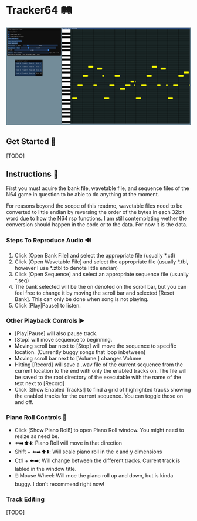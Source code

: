   # Tracker64 🛤️

  ![PIC](img/SampleImage.PNG)
  ## Get Started 🚀
  [TODO]
  ## Instructions 📝
  First you must aquire the bank file, wavetable file, and sequence files of the N64 game in question to be able to do anything at the moment.

  For reasons beyond the scope of this readme, wavetable files need to be converted to little endian by reversing the order of the bytes in each 32bit word due to how the N64 rsp functions. I am still contemplating wether the conversion should happen in the code or to the data. For now it is the data.
  
  ### Steps To Reproduce Audio 🔊
  1. Click [Open Bank File] and select the appropriate file (usually *.ctl)
  2. Click [Open Wavetable File] and select the appropriate file (usually *.tbl, however I use *.ztbl to denote little endian)
  3. Click [Open Sequence] and select an appropriate sequence file (usually *.seq)
  4. The bank selected will be the on denoted on the scroll bar, but you can feel free to change it by moving the scroll bar and selected [Reset Bank]. This can only be done when song is not playing.
  5. Click [Play|Pause] to listen.

  ### Other Playback Controls ▶️
  - [Play|Pause] will also pause track.
  - [Stop] will move sequence to beginning.
  - Moving scroll bar next to [Stop] will move the sequence to specific location. (Currently buggy songs that loop inbetween)
  - Moving scroll bar next to [Volume:] changes Volume
  - Hitting [Record] will save a .wav file of the current sequence from the current location to the end with only the enabled tracks on. The file will be saved to the root directory of the executable with the name of the text next to [Record]
  - Click [Show Enabled Tracks!] to find a grid of highlighted tracks showing the enabled tracks for the current sequence. You can toggle those on and off.

  ### Piano Roll Controls 🎹
- Click [Show Piano Roll!] to open Piano Roll window. You might need to resize as need be.
- ⬅️➡️⬆️⬇️: Piano Roll will move in that direction
- Shift + ⬅️➡️⬆️⬇️: Will scale piano roll in the x and y dimensions
- Ctrl + ⬅️➡️: Will change between the different tracks. Current track is labled in the window title.
- 🖱️ Mouse Wheel: Will moe the piano roll up and down, but is kinda buggy. I don't recommend right now!

### Track Editing
[TODO]